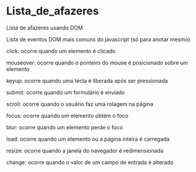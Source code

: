 # Lista_de_afazeres
Lista de afazeres usando DOM 

Lista de eventos DOM mais comuns do javascript (só para anotar mesmo)

click: ocorre quando um elemento é clicado

mouseover: ocorre quando o ponteiro do mouse é posicionado sobre um elemento

keyup: ocorre quando uma tecla é liberada após ser pressionada

submit: ocorre quando um formulário é enviado

scroll: ocorre quando o usuário faz uma rolagem na página

focus: ocorre quando um elemento obtém o foco

blur: ocorre quando um elemento perde o foco

load: ocorre quando um elemento ou a página inteira é carregada

resize: ocorre quando a janela do navegador é redimensionada

change: ocorre quando o valor de um campo de entrada é alterado
